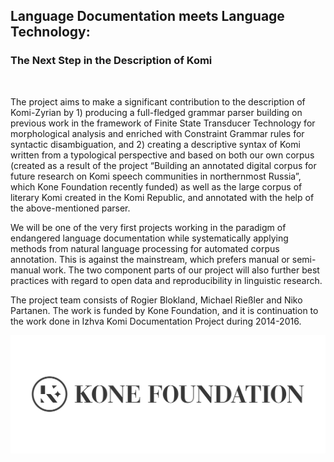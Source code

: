 ## Language Documentation meets Language Technology:

### The Next Step in the Description of Komi

<br/>

The project aims to make a significant contribution to the description of Komi-Zyrian by 1) producing a full-fledged grammar parser building on previous work in the framework of Finite State Transducer Technology for morphological analysis and enriched with Constraint Grammar rules for syntactic disambiguation, and 2) creating a descriptive syntax of Komi written from a typological perspective and based on both our own corpus (created as a result of the project “Building an annotated digital corpus for future research on Komi speech communities in northernmost Russia”, which Kone Foundation recently funded) as well as the large corpus of literary Komi created in the Komi Republic, and annotated with the help of the above-mentioned parser. 

We will be one of the very first projects working in the paradigm of endangered language documentation while systematically applying methods from natural language processing for automated corpus annotation. This is against the mainstream, which prefers manual or semi-manual work. The two component parts of our project will also further best practices with regard to open data and reproducibility in linguistic research. 

The project team consists of Rogier Blokland, Michael Rießler and Niko Partanen. The work is funded by Kone Foundation, and it is continuation to the work done in Izhva Komi Documentation Project during 2014-2016.

![](media/Black-KoneFoundation-logo1-small.jpg)
